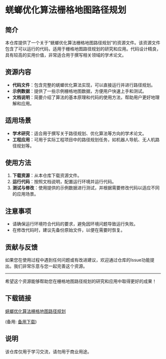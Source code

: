 # 蜣螂优化算法栅格地图路径规划

## 简介

本仓库提供了一个关于“蜣螂优化算法栅格地图路径规划”的资源文件。该资源文件包含了可以运行的代码，适用于栅格地图路径规划的研究和应用。代码设计精良，具有较高的实用价值，非常适合用于撰写相关领域的学术论文。

## 资源内容

- **代码文件**：包含完整的蜣螂优化算法实现，可以直接运行并进行路径规划。
- **示例数据**：提供了一些示例栅格地图数据，方便用户快速上手和测试。
- **文档说明**：简要介绍了算法的基本原理和代码的使用方法，帮助用户更好地理解和应用。

## 适用场景

- **学术研究**：适合用于撰写关于路径规划、优化算法等方向的学术论文。
- **工程应用**：可用于实际工程项目中的路径规划任务，如机器人导航、无人机路径规划等。

## 使用方法

1. **下载资源**：从本仓库下载资源文件。
2. **运行代码**：按照文档说明，配置运行环境并运行代码。
3. **测试与修改**：使用提供的示例数据进行测试，并根据需要修改代码以适应不同的应用场景。

## 注意事项

- 请确保运行环境符合代码的要求，避免因环境问题导致运行失败。
- 在修改代码时，建议先备份原始文件，以便在需要时恢复。

## 贡献与反馈

如果您在使用过程中遇到任何问题或有改进建议，欢迎通过仓库的Issue功能提出。我们非常乐意与您一起完善这个资源。

---

希望这个资源能够帮助您在栅格地图路径规划的研究和应用中取得更好的成果！

## 下载链接
[蜣螂优化算法栅格地图路径规划](https://pan.quark.cn/s/c04e5ce7255e) 

(备用: [备用下载](https://pan.baidu.com/s/1VBnrUjiR2FG4ZOi6o-O6TA?pwd=1234))

## 说明

该仓库仅用于学习交流，请勿用于商业用途。
